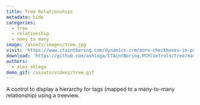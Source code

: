 ```yaml
---
title: Tree Relationships
metadate: hide
categories:
  - tree
  - relationship
  - many to many
image: /assets/images/tree.jpg
visit: 'https://www.itaintboring.com/dynamics-crm/more-checkboxes-in-pcf-as-a-treeview-this-time/'
download: 'https://github.com/ashlega/ITAintBoring.PCFControls/tree/master/Controls/TreeRelationships'
authors:
  - alex_shlega
demo_gif: /assets/videos/tree.gif
---
```


A control to display a hierarchy for tags (mapped to a many-to-many relationship) using a treeview.
